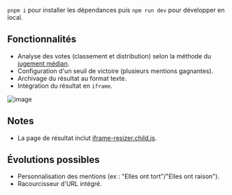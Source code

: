 `pnpm i` pour installer les dépendances puis `npm run dev` pour développer en local.

## Fonctionnalités

- Analyse des votes (classement et distribution) selon la méthode du [jugement médian](https://fr.wikipedia.org/wiki/Jugement_usuel).
- Configuration d'un seuil de victoire (plusieurs mentions gagnantes).
- Archivage du résultat au format texte.
- Intégration du résultat en `iframe`.

![image](https://github.com/user-attachments/assets/336b051a-3349-40d6-bc56-fd80250154ae)


## Notes

- La page de résultat inclut [iframe-resizer.child.js](https://github.com/davidjbradshaw/iframe-resizer/blob/master/js-dist/iframe-resizer.child.js).

## Évolutions possibles

- Personnalisation des mentions (ex : "Elles ont tort"/"Elles ont raison").
- Racourcisseur d'URL intégré.
